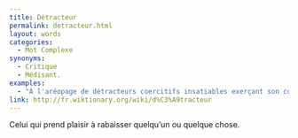 ```yaml
---
title: Détracteur
permalink: detracteur.html
layout: words
categories:
  - Mot Complexe
synonyms:
  - Critique
  - Médisant.
examples:
  - "À l'aréopage de détracteurs coercitifs insatiables exerçant son condominium oligarchique (cf. Correspondance)"
link: http://fr.wiktionary.org/wiki/d%C3%A9tracteur
---
```


Celui qui prend plaisir à rabaisser quelqu’un ou quelque chose. 
